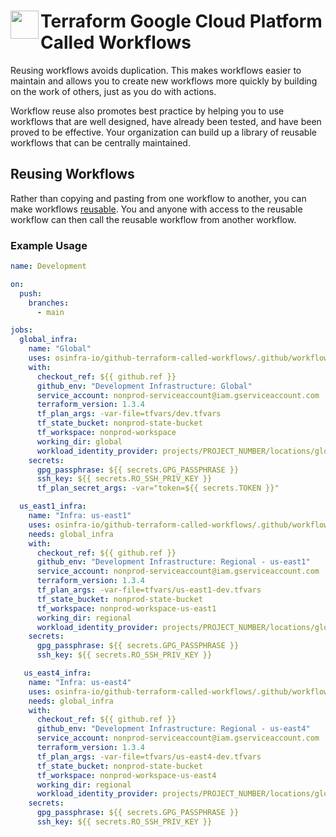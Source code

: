 # <img align="left" width="45" height="45" src="https://user-images.githubusercontent.com/1610100/201473670-e0e6bdeb-742f-4be1-a47a-3506309620a3.png"> Terraform Google Cloud Platform Called Workflows

Reusing workflows avoids duplication. This makes workflows easier to maintain and allows you to create new workflows
more quickly by building on the work of others, just as you do with actions.

Workflow reuse also promotes best practice by helping you to use workflows that are well designed, have already been
tested, and have been proved to be effective. Your organization can build up a library of reusable workflows that can
be centrally maintained.

## Reusing Workflows

Rather than copying and pasting from one workflow to another, you can make workflows [reusable](https://docs.github.com/en/actions/learn-github-actions/reusing-workflows). You and anyone with access to the reusable workflow can then call the reusable workflow from another workflow.

### Example Usage

```yaml
name: Development

on:
  push:
    branches:
      - main

jobs:
  global_infra:
    name: "Global"
    uses: osinfra-io/github-terraform-called-workflows/.github/workflows/gcp-plan-and-apply-called.yml@v0.0.0
    with:
      checkout_ref: ${{ github.ref }}
      github_env: "Development Infrastructure: Global"
      service_account: nonprod-serviceaccount@iam.gserviceaccount.com
      terraform_version: 1.3.4
      tf_plan_args: -var-file=tfvars/dev.tfvars
      tf_state_bucket: nonprod-state-bucket
      tf_workspace: nonprod-workspace
      working_dir: global
      workload_identity_provider: projects/PROJECT_NUMBER/locations/global/workloadIdentityPools/github-actions/providers/github-actions-oidc
    secrets:
      gpg_passphrase: ${{ secrets.GPG_PASSPHRASE }}
      ssh_key: ${{ secrets.RO_SSH_PRIV_KEY }}
      tf_plan_secret_args: -var="token=${{ secrets.TOKEN }}"

  us_east1_infra:
    name: "Infra: us-east1"
    uses: osinfra-io/github-terraform-called-workflows/.github/workflows/gcp-plan-and-apply-called.yml@v0.0.0
    needs: global_infra
    with:
      checkout_ref: ${{ github.ref }}
      github_env: "Development Infrastructure: Regional - us-east1"
      service_account: nonprod-serviceaccount@iam.gserviceaccount.com
      terraform_version: 1.3.4
      tf_plan_args: -var-file=tfvars/us-east1-dev.tfvars
      tf_state_bucket: nonprod-state-bucket
      tf_workspace: nonprod-workspace-us-east1
      working_dir: regional
      workload_identity_provider: projects/PROJECT_NUMBER/locations/global/workloadIdentityPools/github-actions/providers/github-actions-oidc
    secrets:
      gpg_passphrase: ${{ secrets.GPG_PASSPHRASE }}
      ssh_key: ${{ secrets.RO_SSH_PRIV_KEY }}

   us_east4_infra:
    name: "Infra: us-east4"
    uses: osinfra-io/github-terraform-called-workflows/.github/workflows/gcp-plan-and-apply-called.yml@v0.0.0
    needs: global_infra
    with:
      checkout_ref: ${{ github.ref }}
      github_env: "Development Infrastructure: Regional - us-east4"
      service_account: nonprod-serviceaccount@iam.gserviceaccount.com
      terraform_version: 1.3.4
      tf_plan_args: -var-file=tfvars/us-east4-dev.tfvars
      tf_state_bucket: nonprod-state-bucket
      tf_workspace: nonprod-workspace-us-east4
      working_dir: regional
      workload_identity_provider: projects/PROJECT_NUMBER/locations/global/workloadIdentityPools/github-actions/providers/github-actions-oidc
    secrets:
      gpg_passphrase: ${{ secrets.GPG_PASSPHRASE }}
      ssh_key: ${{ secrets.RO_SSH_PRIV_KEY }}
```
